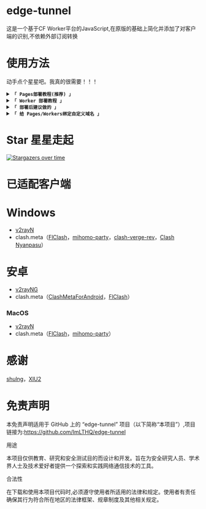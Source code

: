 # edge-tunnel
这是一个基于CF Worker平台的JavaScript,在原版的基础上简化并添加了对客户端的识别,不依赖外部订阅转换

# 使用方法
动手点个星星吧。我真的很需要！！！

<details>
<summary><code><strong>「 Pages部署教程(推荐) 」</strong></code></summary>

1. 部署 CF Pages:
- 在Github上先 Fork 本项目
- 在CF Pages控制台中选择`连接到 Git`后,选中`edge-tunnel`项目后点击`开始设置`

2. 使用订阅:
- 在你的Clash/V2ray客户端导入订阅地址`https://CF分配的域名/sub`即可
</details>

<details>
<summary><code><strong>「 Worker 部署教程 」</strong></code></summary>

1. 部署 CF Worker:
- 在Github上先Fork本项目
- 在CF Worker 控制台中创建一个新的Worker
- 在`导入存储库`中选择`edge-tunnel`,点击`保存并部署`

2. 因为部分用户无法访问CF分配的地址,建议按照下面的教程绑定自定义域名
</details>

<details>
<summary><code><strong>「 部署后建议做的 」</strong></code></summary>

1. 设置Github Action
- 来到你Fork的仓库
- 在`Actions`选项卡中点击`绿色按钮`
- 选择`上游同步`
- 点击`Enable workflow`
- 这是为了使你的仓库与作者的同步保持最新

</details>

<details>
<summary><code><strong>「 给 Pages/Workers绑定自定义域名 」</strong></code></summary>

1. CF连接你的域名:
- 去`账户主页`,选择`域`,输入你的域名,点击`继续`
- 按照需求选择计划(免费的够用了),点击`继续`,点击`继续前往激活`,点击`确认`
- 按照CF的要求返回你的域名服务商,将你当前的DNS服务器替换为CF DNS服务器

2. Worker绑定自定义域名
- 点击Worker控制台的`设置`选项卡,在`域和路由`那一栏点`添加`,选择`自定义域`
- 填入你的自定义域名
- 点击`添加域`

3. Pages绑定自定义域名
- 点击Pages控制台的`自定义域`选项卡,点击`设置自定义域`
- 填入你的自定义域名
- 点击`继续`,点击`激活域`
</details>

# Star 星星走起
[![Stargazers over time](https://starchart.cc/ImLTHQ/edge-tunnel.svg?variant=adaptive)](https://starchart.cc/ImLTHQ/edge-tunnel)

# 已适配客户端
# Windows
- [v2rayN](https://github.com/2dust/v2rayN)
- clash.meta（[FlClash](https://github.com/chen08209/FlClash)，[mihomo-party](https://github.com/mihomo-party-org/mihomo-party)，[clash-verge-rev](https://github.com/clash-verge-rev/clash-verge-rev)，[Clash Nyanpasu](https://github.com/keiko233/clash-nyanpasu)）
# 安卓
- [v2rayNG](https://github.com/2dust/v2rayNG)
- clash.meta（[ClashMetaForAndroid](https://github.com/MetaCubeX/ClashMetaForAndroid)，[FlClash](https://github.com/chen08209/FlClash)）
### MacOS
- [v2rayN](https://github.com/2dust/v2rayN)
- clash.meta（[FlClash](https://github.com/chen08209/FlClash)，[mihomo-party](https://github.com/mihomo-party-org/mihomo-party)）

# 感谢
[shulng](https://github.com/shulng)，[XIU2](https://github.com/XIU2)

# 免责声明
本免责声明适用于 GitHub 上的 “edge-tunnel” 项目（以下简称“本项目”）,项目链接为:https://github.com/ImLTHQ/edge-tunnel

用途

本项目仅供教育、研究和安全测试目的而设计和开发。旨在为安全研究人员、学术界人士及技术爱好者提供一个探索和实践网络通信技术的工具。

合法性

在下载和使用本项目代码时,必须遵守使用者所适用的法律和规定。使用者有责任确保其行为符合所在地区的法律框架、规章制度及其他相关规定。